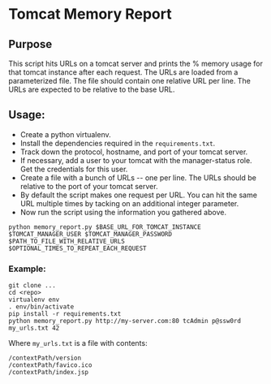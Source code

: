 # Tomcat Memory Report

## Purpose
This script hits URLs on a tomcat server and prints the % memory usage for that tomcat instance after each request. The URLs are loaded from a parameterized file. The file should contain one relative URL per line. The URLs are expected to be relative to the base URL.

## Usage:

 * Create a python virtualenv.
 * Install the dependencies required in the `requirements.txt`.
 * Track down the protocol, hostname, and port of your tomcat server.
 * If necessary, add a user to your tomcat with the manager-status role. Get the credentials for this user.
 * Create a file with a bunch of URLs -- one per line. The URLs should be relative to the port of your tomcat server.
 * By default the script makes one request per URL. You can hit the same URL multiple times by tacking on an additional integer parameter.
 * Now run the script using the information you gathered above.

```
python memory_report.py $BASE_URL_FOR_TOMCAT_INSTANCE $TOMCAT_MANAGER_USER $TOMCAT_MANAGER_PASSWORD $PATH_TO_FILE_WITH_RELATIVE_URLS $OPTIONAL_TIMES_TO_REPEAT_EACH_REQUEST
```


### Example:

```
git clone ...
cd <repo>
virtualenv env
. env/bin/activate
pip install -r requirements.txt
python memory_report.py http://my-server.com:80 tcAdmin p@ssw0rd my_urls.txt 42
```

Where `my_urls.txt` is a file with contents:

```
/contextPath/version
/contextPath/favico.ico
/contextPath/index.jsp
```

